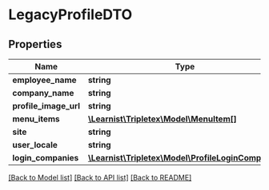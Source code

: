 # LegacyProfileDTO

## Properties
Name | Type | Description | Notes
------------ | ------------- | ------------- | -------------
**employee_name** | **string** |  | [optional] 
**company_name** | **string** |  | [optional] 
**profile_image_url** | **string** |  | [optional] 
**menu_items** | [**\Learnist\Tripletex\Model\MenuItem[]**](MenuItem.md) |  | [optional] 
**site** | **string** |  | [optional] 
**user_locale** | **string** |  | [optional] 
**login_companies** | [**\Learnist\Tripletex\Model\ProfileLoginCompany[]**](ProfileLoginCompany.md) |  | [optional] 

[[Back to Model list]](../../README.md#documentation-for-models) [[Back to API list]](../../README.md#documentation-for-api-endpoints) [[Back to README]](../../README.md)


